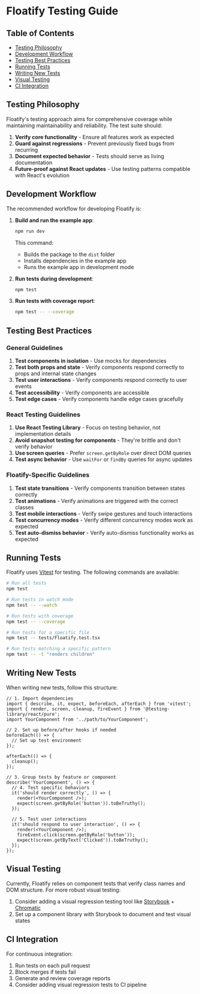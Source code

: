 # Floatify Testing Guide

## Table of Contents
- [Testing Philosophy](#testing-philosophy)
- [Development Workflow](#development-workflow)
- [Testing Best Practices](#testing-best-practices)
- [Running Tests](#running-tests)
- [Writing New Tests](#writing-new-tests)
- [Visual Testing](#visual-testing)
- [CI Integration](#ci-integration)

## Testing Philosophy

Floatify's testing approach aims for comprehensive coverage while maintaining maintainability and reliability. The test suite should:

1. **Verify core functionality** - Ensure all features work as expected
2. **Guard against regressions** - Prevent previously fixed bugs from recurring
3. **Document expected behavior** - Tests should serve as living documentation
4. **Future-proof against React updates** - Use testing patterns compatible with React's evolution

## Development Workflow

The recommended workflow for developing Floatify is:

1. **Build and run the example app**:
   ```bash
   npm run dev
   ```
   This command:
   - Builds the package to the `dist` folder
   - Installs dependencies in the example app
   - Runs the example app in development mode

2. **Run tests during development**:
   ```bash
   npm test
   ```

3. **Run tests with coverage report**:
   ```bash
   npm test -- --coverage
   ```

## Testing Best Practices

### General Guidelines

1. **Test components in isolation** - Use mocks for dependencies
2. **Test both props and state** - Verify components respond correctly to props and internal state changes
3. **Test user interactions** - Verify components respond correctly to user events
4. **Test accessibility** - Verify components are accessible
5. **Test edge cases** - Verify components handle edge cases gracefully

### React Testing Guidelines

1. **Use React Testing Library** - Focus on testing behavior, not implementation details
2. **Avoid snapshot testing for components** - They're brittle and don't verify behavior
3. **Use screen queries** - Prefer `screen.getByRole` over direct DOM queries
4. **Test async behavior** - Use `waitFor` or `findBy` queries for async updates

### Floatify-Specific Guidelines

1. **Test state transitions** - Verify components transition between states correctly
2. **Test animations** - Verify animations are triggered with the correct classes
3. **Test mobile interactions** - Verify swipe gestures and touch interactions
4. **Test concurrency modes** - Verify different concurrency modes work as expected
5. **Test auto-dismiss behavior** - Verify auto-dismiss functionality works as expected

## Running Tests

Floatify uses [Vitest](https://vitest.dev/) for testing. The following commands are available:

```bash
# Run all tests
npm test

# Run tests in watch mode
npm test -- --watch

# Run tests with coverage
npm test -- --coverage

# Run tests for a specific file
npm test -- tests/Floatify.test.tsx

# Run tests matching a specific pattern
npm test -- -t "renders children"
```

## Writing New Tests

When writing new tests, follow this structure:

```tsx
// 1. Import dependencies
import { describe, it, expect, beforeEach, afterEach } from 'vitest';
import { render, screen, cleanup, fireEvent } from '@testing-library/react/pure';
import YourComponent from '../path/to/YourComponent';

// 2. Set up before/after hooks if needed
beforeEach(() => {
  // Set up test environment
});

afterEach(() => {
  cleanup();
});

// 3. Group tests by feature or component
describe('YourComponent', () => {
  // 4. Test specific behaviors
  it('should render correctly', () => {
    render(<YourComponent />);
    expect(screen.getByRole('button')).toBeTruthy();
  });

  // 5. Test user interactions
  it('should respond to user interaction', () => {
    render(<YourComponent />);
    fireEvent.click(screen.getByRole('button'));
    expect(screen.getByText('Clicked')).toBeTruthy();
  });
});
```

## Visual Testing

Currently, Floatify relies on component tests that verify class names and DOM structure. For more robust visual testing:

1. Consider adding a visual regression testing tool like [Storybook](https://storybook.js.org/) + [Chromatic](https://www.chromatic.com/)
2. Set up a component library with Storybook to document and test visual states

## CI Integration

For continuous integration:

1. Run tests on each pull request
2. Block merges if tests fail
3. Generate and review coverage reports
4. Consider adding visual regression tests to CI pipeline
